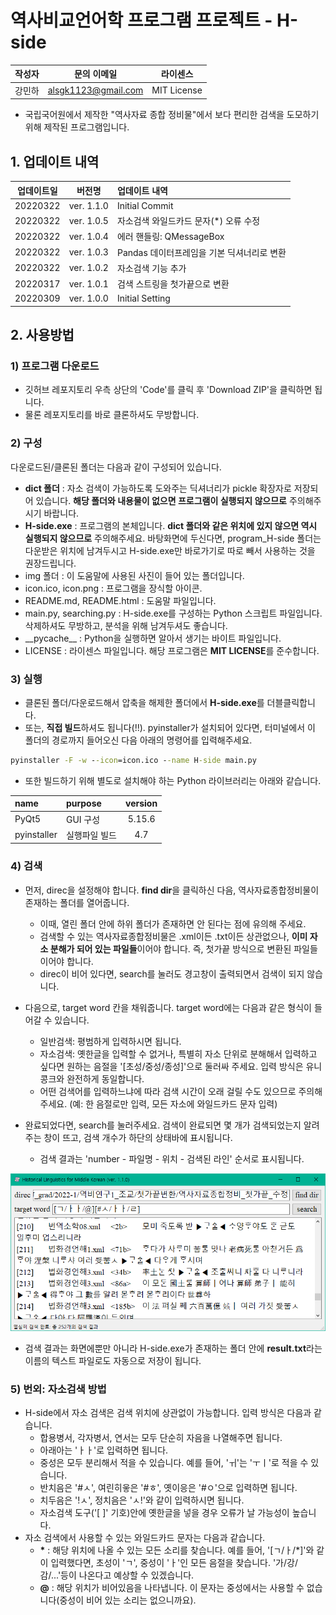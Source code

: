 # 역사비교언어학 프로그램 프로젝트 - H-side

|작성자|문의 이메일|라이센스|
|:--:|:---:|:---:|
|강민하|alsgk1123@gmail.com|MIT License|

- 국립국어원에서 제작한 "역사자료 종합 정비물"에서 보다 편리한 검색을 도모하기 위해 제작된 프로그램입니다.

## 1. 업데이트 내역
|업데이트일|버전명|업데이트 내역|
|:-------:|:---:|:----------|
|20220322|ver. 1.1.0|Initial Commit|
|20220322|ver. 1.0.5|자소검색 와일드카드 문자(*) 오류 수정|
|20220322|ver. 1.0.4|에러 핸들링: QMessageBox|
|20220322|ver. 1.0.3|Pandas 데이터프레임을 기본 딕셔너리로 변환|
|20220322|ver. 1.0.2|자소검색 기능 추가|
|20220317|ver. 1.0.1|검색 스트링을 첫가끝으로 변환|
|20220309|ver. 1.0.0|Initial Setting|

## 2. 사용방법
### 1) 프로그램 다운로드
- 깃허브 레포지토리 우측 상단의 'Code'를 클릭 후 'Download ZIP'을 클릭하면 됩니다.
- 물론 레포지토리를 바로 클론하셔도 무방합니다.

### 2) 구성
다운로드된/클론된 폴더는 다음과 같이 구성되어 있습니다.
- **dict 폴더** : 자소 검색이 가능하도록 도와주는 딕셔너리가 pickle 확장자로 저장되어 있습니다. **해당 폴더와 내용물이 없으면 프로그램이 실행되지 않으므로** 주의해주시기 바랍니다.
- **H-side.exe** : 프로그램의 본체입니다. **dict 폴더와 같은 위치에 있지 않으면 역시 실행되지 않으므로** 주의해주세요. 바탕화면에 두신다면, program_H-side 폴더는 다운받은 위치에 남겨두시고 H-side.exe만 바로가기로 따로 빼서 사용하는 것을 권장드립니다.
- img 폴더 : 이 도움말에 사용된 사진이 들어 있는 폴더입니다.
- icon.ico, icon.png : 프로그램을 장식할 아이콘.
- README.md, README.html : 도움말 파일입니다.
- main.py, searching.py : H-side.exe를 구성하는 Python 스크립트 파일입니다. 삭제하셔도 무방하고, 분석을 위해 남겨두셔도 좋습니다.
- \_\_pycache__ : Python을 실행하면 알아서 생기는 바이트 파일입니다.
- LICENSE : 라이센스 파일입니다. 해당 프로그램은 **MIT LICENSE**를 준수합니다.

### 3) 실행
- 클론된 폴더/다운로드해서 압축을 해제한 폴더에서 **H-side.exe**를 더블클릭합니다.
- 또는, **직접 빌드**하셔도 됩니다(!!). pyinstaller가 설치되어 있다면, 터미널에서 이 폴더의 경로까지 들어오신 다음 아래의 명령어를 입력해주세요.
```cmd
pyinstaller -F -w --icon=icon.ico --name H-side main.py
```
- 또한 빌드하기 위해 별도로 설치해야 하는 Python 라이브러리는 아래와 같습니다.

|name|purpose|version|
|:--|:-----|:------:|
|PyQt5|GUI 구성|5.15.6|
|pyinstaller|실행파일 빌드|4.7|

### 4) 검색
- 먼저, direc을 설정해야 합니다. **find dir**을 클릭하신 다음, 역사자료종합정비물이 존재하는 폴더를 열어줍니다.
  - 이때, 열린 폴더 안에 하위 폴더가 존재하면 안 된다는 점에 유의해 주세요.
  - 검색할 수 있는 역사자료종합정비물은 .xml이든 .txt이든 상관없으나, **이미 자소 분해가 되어 있는 파일들**이어야 합니다. 즉, 첫가끝 방식으로 변환된 파일들이어야 합니다.
  - direc이 비어 있다면, search를 눌러도 경고창이 출력되면서 검색이 되지 않습니다.

- 다음으로, target word 칸을 채워줍니다. target word에는 다음과 같은 형식이 들어갈 수 있습니다.
  - 일반검색: 평범하게 입력하시면 됩니다.
  - 자소검색: 옛한글을 입력할 수 없거나, 특별히 자소 단위로 분해해서 입력하고 싶다면 원하는 음절을 '\[초성/중성/종성\]'으로 둘러싸 주세요. 입력 방식은 유니콩크와 완전하게 동일합니다.
  - 어떤 검색어를 입력하느냐에 따라 검색 시간이 오래 걸릴 수도 있으므로 주의해주세요. (예: 한 음절로만 입력, 모든 자소에 와일드카드 문자 입력)

- 완료되었다면, search를 눌러주세요. 검색이 완료되면 몇 개가 검색되었는지 알려주는 창이 뜨고, 검색 개수가 하단의 상태바에 표시됩니다.
  - 검색 결과는 'number - 파일명 - 위치 - 검색된 라인' 순서로 표시됩니다.

![figure1](img/figure1.png)

- 검색 결과는 화면에뿐만 아니라 H-side.exe가 존재하는 폴더 안에 **result.txt**라는 이름의 텍스트 파일로도 자동으로 저장이 됩니다.

### 5) 번외: 자소검색 방법
- H-side에서 자소 검색은 검색 위치에 상관없이 가능합니다. 입력 방식은 다음과 같습니다.
  - 합용병서, 각자병서, 연서는 모두 단순히 자음을 나열해주면 됩니다.
  - 아래아는 'ㅏㅏ'로 입력하면 됩니다.
  - 중성은 모두 분리해서 적을 수 있습니다. 예를 들어, 'ㅟ'는 'ㅜㅣ'로 적을 수 있습니다.
  - 반치음은 '#ㅅ', 여린히읗은 '#ㅎ', 옛이응은 '#ㅇ'으로 입력하면 됩니다.
  - 치두음은 '!ㅅ', 정치음은 'ㅅ!'와 같이 입력하시면 됩니다.
  - 자소검색 도구('[  ]' 기호)안에 옛한글을 넣을 경우 오류가 날 가능성이 높습니다.
- 자소 검색에서 사용할 수 있는 와일드카드 문자는 다음과 같습니다.
  - **\*** : 해당 위치에 나올 수 있는 모든 소리를 찾습니다. 예를 들어, '[ㄱ/ㅏ/*]'와 같이 입력했다면, 초성이 'ㄱ', 중성이 'ㅏ'인 모든 음절을 찾습니다. '가/강/감/...'등이 나온다고 예상할 수 있겠습니다.
  - **@** : 해당 위치가 비어있음을 나타냅니다. 이 문자는 중성에서는 사용할 수 없습니다(중성이 비어 있는 소리는 없으니까요).